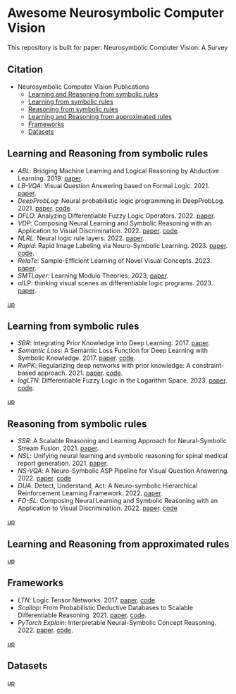 # Awesome Neurosymbolic Computer Vision
This repository is built for paper: Neurosymbolic Computer Vision: A Survey

## Citation


- Neurosymbolic Computer Vision Publications
  -  [Learning and Reasoning from symbolic rules](#learning-and-reasoning-from-symbolic-rules)
  -  [Learning from symbolic rules](#learning-from-symbolic-rules)
  -  [Reasoning from symbolic rules](#reasoning-from-symbolic-rules)
  -  [Learning and Reasoning from approximated rules](#learning-and-reasoning-from-approximated-rules)
  -  [Frameworks](#frameworks)
  -  [Datasets](#datasets)


## Learning and Reasoning from symbolic rules

- *ABL*: Bridging Machine Learning and Logical Reasoning by Abductive Learning. 2019. [paper](https://proceedings.neurips.cc/paper_files/paper/2019/file/9c19a2aa1d84e04b0bd4bc888792bd1e-Paper.pdf).
- *LB-VQA*: Visual Question Answering based on Formal Logic. 2021. [paper](https://doi.org/10.1109/icmla52953.2021.00157).
- *DeepProbLog*: Neural probabilistic logic programming in DeepProbLog. 2021. [paper](https://doi.org/10.1016/j.artint.2021.103504). [code](https://github.com/ML-KULeuven/deepproblog).
- *DFLO*: Analyzing Differentiable Fuzzy Logic Operators. 2022. [paper](https://doi.org/10.1016/j.artint.2021.103602).
- *VDP*: Composing Neural Learning and Symbolic Reasoning with an Application to Visual Discrimination. 2022. [paper](https://doi.org/10.24963/ijcai.2022/466). [code](https://github.com/muraliadithya/vdp).
- *NLRL*: Neural logic rule layers. 2022. [paper](https://doi.org/10.1016/j.ins.2022.03.021).
- *Rapid*: Rapid Image Labeling via Neuro-Symbolic Learning. 2023. [paper](https://doi.org/10.1145/3580305.3599485). [code](https://github.com/Neural-Symbolic-Image-Labeling/Rapid/).
- *RelaTe*: Sample-Efficient Learning of Novel Visual Concepts. 2023. [paper](https://doi.org/10.48550/arxiv.2306.09482).
- *SMTLayer*: Learning Modulo Theories. 2023, [paper](https://doi.org/10.48550/arxiv.2301.11435).
- αILP: thinking visual scenes as differentiable logic programs. 2023. [paper](https://doi.org/10.1007/s10994-023-06320-1).

[up](#citation)

## Learning from symbolic rules

- *SBR*: Integrating Prior Knowledge into Deep Learning. 2017. [paper](https://doi.org/10.1109/icmla.2017.00-37).
- *Semantic Loss*: A Semantic Loss Function for Deep Learning with Symbolic Knowledge. 2017. [paper](https://proceedings.mlr.press/v80/xu18h.html). [code](https://github.com/UCLA-StarAI/Semantic-Loss).
- *RwPK*: Regularizing deep networks with prior knowledge: A constraint-based approach. 2021. [paper](https://doi.org/10.1016/j.knosys.2021.106989). [code](https://sites.google.com/view/regularizingdeepnetworks/home).
- *logLTN*: Differentiable Fuzzy Logic in the Logarithm Space. 2023. [paper](https://doi.org/10.48550/arxiv.2306.14546). [code](https://github.com/sbadredd/logltn-experiments).

[up](#citation)
 
## Reasoning from symbolic rules

- *SSR*: A Scalable Reasoning and Learning Approach for Neural-Symbolic Stream Fusion. 2021. [paper](https://doi.org/10.1609/aaai.v35i6.16633).
- *NSL*: Unifying neural learning and symbolic reasoning for spinal medical report generation. 2021. [paper](https://doi.org/10.1016/j.media.2020.101872).
- *NS-VQA*:  A Neuro-Symbolic ASP Pipeline for Visual Question Answering. 2022. [paper](https://doi.org/10.1017/s1471068422000229). [code](https://github.com/macehil/nesy-asp-vqa-pipeline)
- *DUA*: Detect, Understand, Act: A Neuro-symbolic Hierarchical Reinforcement Learning Framework. 2022. [paper](https://doi.org/10.1007/s10994-022-06142-7).
- *FO-SL*: Composing Neural Learning and Symbolic Reasoning with an Application to Visual Discrimination. 2022. [paper](https://doi.org/10.24963/ijcai.2022/466). [code](https://github.com/muraliadithya/vdp)

[up](#citation)
 
## Learning and Reasoning from approximated rules

[up](#citation)
 
## Frameworks

- *LTN*: Logic Tensor Networks. 2017. [paper](https://doi.org/10.1016/j.artint.2021.103649). [code](https://github.com/logictensornetworks/logictensornetworks).
- *Scallop*: From Probabilistic Deductive Databases to Scalable Differentiable Reasoning. 2021. [paper](https://openreview.net/forum?id=ngdcA1tlDvj). [code](https://www.scallop-lang.org/).
- *PyTorch Explain*: Interpretable Neural-Symbolic Concept Reasoning. 2022. [paper](https://proceedings.mlr.press/v202/barbiero23a.html). [code](https://pypi.org/project/torch-explain/).

[up](#citation)
 
## Datasets

[up](#citation)
